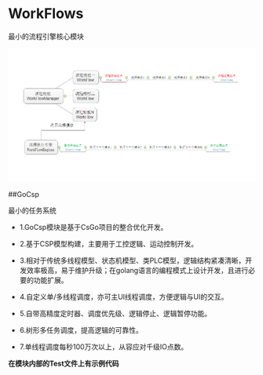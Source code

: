 # WorkFlows

最小的流程引擎核心模块


![流程引擎核心结构](./流程示意图.png)

##GoCsp

最小的任务系统

- 1.GoCsp模块是基于CsGo项目的整合优化开发。

- 2.基于CSP模型构建，主要用于工控逻辑、运动控制开发。

- 3.相对于传统多线程模型、状态机模型、类PLC模型，逻辑结构紧凑清晰，开发效率极高，易于维护升级；在golang语言的编程模式上设计开发，且进行必要的功能扩展。

- 4.自定义单/多线程调度，亦可主UI线程调度，方便逻辑与UI的交互。

- 5.自带高精度定时器、调度优先级、逻辑停止、逻辑暂停功能。

- 6.树形多任务调度，提高逻辑的可靠性。

- 7.单线程调度每秒100万次以上，从容应对千级IO点数。

**在模块内部的Test文件上有示例代码**